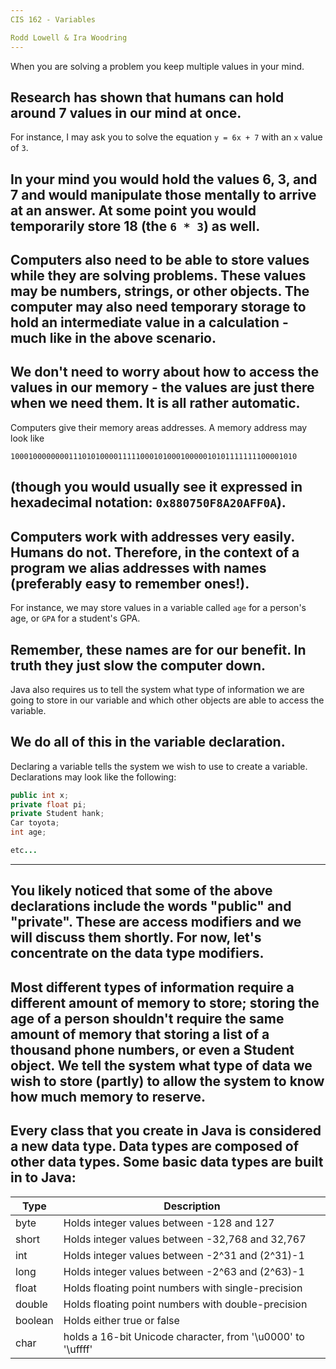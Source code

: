 ```yaml
---
CIS 162 - Variables

Rodd Lowell & Ira Woodring
---
```

When you are solving a problem you keep multiple values in your mind.

Research has shown that humans can hold around 7 values in our mind at once.
---
For instance, I may ask you to solve the equation ```y = 6x + 7``` with an ```x``` value of ```3```.

In your mind you would hold the values 6, 3, and 7 and would manipulate those mentally to arrive at an answer.  At some point you would temporarily store 18 (the ```6 * 3```) as well.
---
Computers also need to be able to store values while they are solving problems.  These values may be numbers, strings, or other objects.  The computer may also need temporary storage to hold an intermediate value in a calculation - much like in the above scenario.
---
We don't need to worry about how to access the values in our memory - the values are just there when we need them.  It is all rather automatic.
---
Computers give their memory areas addresses.  A memory address may look like

```
1000100000000111010100001111100010100010000010101111111100001010
```

(though you would usually see it expressed in hexadecimal notation: ```0x880750F8A20AFF0A```).
---
Computers work with addresses very easily.  Humans do not.  Therefore, in the context of a program we alias addresses with names (preferably easy to remember ones!).
---
For instance, we may store values in a variable called ```age``` for a person's age, or ```GPA``` for a student's GPA.

Remember, these names are for our benefit.  In truth they just slow the computer down.
---
Java also requires us to tell the system what type of information we are going to store in our variable and which other objects are able to access the variable.

We do all of this in the **variable declaration**.
---
Declaring a variable tells the system we wish to use to create a variable.  Declarations may look like the following:

```Java
public int x;
private float pi;
private Student hank;
Car toyota;
int age;

etc...
```
---
You likely noticed that some of the above declarations include the words "public" and "private".  These are **access modifiers** and we will discuss them shortly.  For now, let's concentrate on the data type modifiers.
---
Most different types of information require a different amount of memory to store; storing the age of a person shouldn't require the same amount of memory that storing a list of a thousand phone numbers, or even a Student object.  We tell the system what type of data we wish to store (partly) to allow the system to know how much memory to reserve.
---
Every class that you create in Java is considered a new data type.  Data types are composed of other data types.  Some basic data types are built in to Java:
---
| Type | Description |
|------|-------------|
| byte | Holds integer values between -128 and 127 |
| short | Holds integer values between -32,768 and 32,767 |
| int | Holds integer values between -2^31 and (2^31)-1 |
| long | Holds integer values between -2^63 and (2^63)-1 |
| float | Holds floating point numbers with single-precision |
| double | Holds floating point numbers with double-precision |
| boolean | Holds either true or false |
| char | holds a 16-bit Unicode character, from '\u0000' to '\uffff' |
